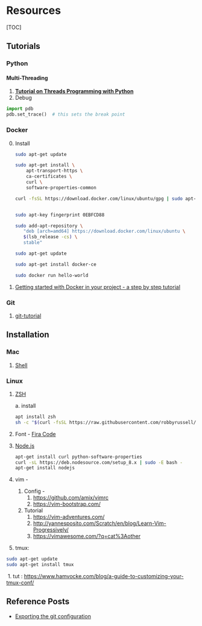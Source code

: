 # Resources

[TOC]

## Tutorials

### Python

#### Multi-Threading

1. [**Tutorial on Threads Programming with Python**](http://www.science.smith.edu/dftwiki/images/5/58/Matlof_PythonTutorial.pdf)
2. Debug

```python
import pdb
pdb.set_trace()  # this sets the break point
```



### Docker

0. Install 

   ```bash
   sudo apt-get update
   
   sudo apt-get install \
       apt-transport-https \
       ca-certificates \
       curl \
       software-properties-common
   
   curl -fsSL https://download.docker.com/linux/ubuntu/gpg | sudo apt-key add -
   
   
   sudo apt-key fingerprint 0EBFCD88
   
   sudo add-apt-repository \
      "deb [arch=amd64] https://download.docker.com/linux/ubuntu \
      $(lsb_release -cs) \
      stable"
   
   sudo apt-get update
   
   sudo apt-get install docker-ce
   
   sudo docker run hello-world
   
   ```

   

1. [Getting started with Docker in your project - a step by step tutorial](https://takacsmark.com/getting-started-with-docker-in-your-project-step-by-step-tutorial/)



### Git

1. [git-tutorial](https://backlog.com/git-tutorial/what-is-git/)



## Installation

### Mac

1. [Shell](https://medium.com/@caulfieldOwen/youre-missing-out-on-a-better-mac-terminal-experience-d73647abf6d7)

### Linux

1. [ZSH](https://medium.com/wearetheledger/oh-my-zsh-made-for-cli-lovers-installation-guide-3131ca5491fb)

   a. install 

   ```bash
   apt install zsh
   sh -c "$(curl -fsSL https://raw.githubusercontent.com/robbyrussell/oh-my-zsh/master/tools/install.sh)"
   ```

2. Font - [Fira Code](https://github.com/tonsky/FiraCode)

3. [Node.js](https://www.digitalocean.com/community/tutorials/how-to-install-node-js-on-ubuntu-16-04)

   ```bash
   apt-get install curl python-software-properties
   curl -sL https://deb.nodesource.com/setup_8.x | sudo -E bash -
   apt-get install nodejs
   ```

4. vim -

   1. Config - 
      1. https://github.com/amix/vimrc
      2. https://vim-bootstrap.com/
   2. Tutorial
      1. https://vim-adventures.com/
      2. http://yannesposito.com/Scratch/en/blog/Learn-Vim-Progressively/
      3. https://vimawesome.com/?q=cat%3Aother

5. tmux:

```bash
sudo apt-get update
sudo apt-get install tmux
```

​	1. tut : https://www.hamvocke.com/blog/a-guide-to-customizing-your-tmux-conf/

## Reference Posts

* [Exporting the git configuration](https://blog.praveen.science/best-way-to-import-or-export-the-git-configuration/)

